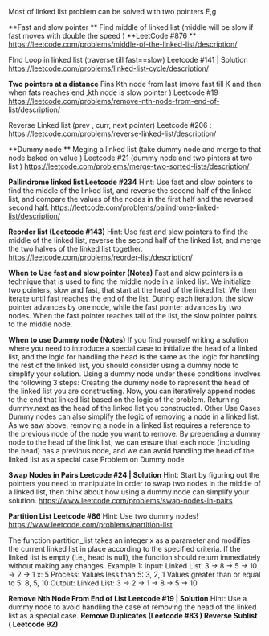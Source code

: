 Most of linked list problem can be solved with two pointers 
E,g 

**Fast and slow pointer **
Find middle of linked list (middle will be slow if fast moves with double the speed ) 
**LeetCode #876 ** https://leetcode.com/problems/middle-of-the-linked-list/description/

FInd Loop in linked list (traverse till fast==slow) 
Leetcode #141 | Solution https://leetcode.com/problems/linked-list-cycle/description/

**Two pointers at a distance**
Fins Kth node from last (move fast till K and then when fats reaches end ,kth node is slow pointer ) 
Leetcode #19 https://leetcode.com/problems/remove-nth-node-from-end-of-list/description/ 

Reverse Linked list (prev , curr, next pointer) 
Leetcode #206 : https://leetcode.com/problems/reverse-linked-list/description/

**Dummy node **
Meging a linked list (take dummy node and merge to that node baked on value ) 
Leetcode #21 (dummy node and two pinters at two list )
https://leetcode.com/problems/merge-two-sorted-lists/description/

**Pallindrome linked list Leetcode #234**
Hint: Use fast and slow pointers to find the middle of the linked list, and reverse the second half of the linked list, and compare the values of the nodes in the first half and the reversed second half.
https://leetcode.com/problems/palindrome-linked-list/description/

**Reorder list (Leetcode #143)**
Hint: Use fast and slow pointers to find the middle of the linked list, reverse the second half of the linked list, and merge the two halves of the linked list together.
https://leetcode.com/problems/reorder-list/description/

**When to Use fast and slow pointer (Notes)**
Fast and slow pointers is a technique that is used to find the middle node in a linked list. We initialize two pointers, slow and fast, that start at the head of the linked list. We then iterate until fast reaches the end of the list. During each iteration, the slow pointer advances by one node, while the fast pointer advances by two nodes. When the fast pointer reaches tail of the list, the slow pointer points to the middle node.

**When to use Dummy node (Notes)**
If you find yourself writing a solution where you need to introduce a special case to initialize the head of a linked list, and the logic for handling the head is the same as the logic for handling the rest of the linked list, you should consider using a dummy node to simplify your solution.
Using a dummy node under these conditions involves the following 3 steps:
Creating the dummy node to represent the head of the linked list you are constructing.
Now, you can iteratively append nodes to the end that linked list based on the logic of the problem.
Returning dummy.next as the head of the linked list you constructed.
Other Use Cases
Dummy nodes can also simplify the logic of removing a node in a linked list. As we saw above, removing a node in a linked list requires a reference to the previous node of the node you want to remove. By prepending a dummy node to the head of the link list, we can ensure that each node (including the head) has a previous node, and we can avoid handling the head of the linked list as a special case
Problem on Dummy node 

**Swap Nodes in Pairs Leetcode #24 | Solution**
Hint: Start by figuring out the pointers you need to manipulate in order to swap two nodes in the middle of a linked list, then think about how using a dummy node can simplify your solution.
https://www.leetcode.com/problems/swap-nodes-in-pairs

**Partition List Leetcode #86**
Hint: Use two dummy nodes!
https://www.leetcode.com/problems/partition-list

The function partition_list takes an integer x as a parameter and modifies the current linked list in place according to the specified criteria. If the linked list is empty (i.e., head is null), the function should return immediately without making any changes.
Example 1:
Input:
Linked List: 3 -> 8 -> 5 -> 10 -> 2 -> 1 x: 5
Process:
Values less than 5: 3, 2, 1
Values greater than or equal to 5: 8, 5, 10
Output:
Linked List: 3 -> 2 -> 1 -> 8 -> 5 -> 10


**Remove Nth Node From End of List Leetcode #19 | Solution**
Hint: Use a dummy node to avoid handling the case of removing the head of the linked list as a special case.
**Remove Duplicates (Leetcode #83 )
Reverse Sublist ( Leetcode 92)**
